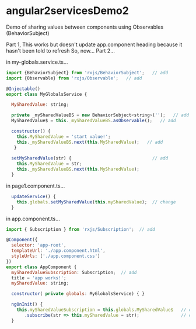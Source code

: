 # angular2servicesDemo2
Demo of sharing values between components using Observables (BehaviorSubject) 

Part 1, This works but doesn't update app.component heading because it hasn't been told to refresh
So, now...
Part 2...


in my-globals.service.ts...
```javascript
import {BehaviorSubject} from 'rxjs/BehaviorSubject';   // add
import {Observable} from 'rxjs/Observable';   // add

@Injectable()
export class MyGlobalsService {

  MySharedValue: string;

  private _mySharedValueBS = new BehaviorSubject<string>('');   // add
  MySharedValue$ = this._mySharedValueBS.asObservable();   // add

  constructor() {
    this.MySharedValue = 'start value!';
    this._mySharedValueBS.next(this.MySharedValue);   // add
   }
   
  setMySharedValue(str) {                               // add                          
    this.MySharedValue = str;
    this._mySharedValueBS.next(this.MySharedValue);
  }
```

in page1.component.ts...
```javascript
  updateService() {
    this.globals.setMySharedValue(this.mySharedValue);  // change
  }
```

in app.component.ts...
```javascript
import { Subscription } from 'rxjs/Subscription';  // add

@Component({
  selector: 'app-root',
  templateUrl: './app.component.html',
  styleUrls: ['./app.component.css']
})
export class AppComponent {
  mySharedValueSubscription: Subscription;  // add
  title = 'app works!';
  mySharedValue: string;

  constructor( private globals: MyGlobalsService) { }

  ngOnInit() {                                                     
    this.mySharedValueSubscription = this.globals.MySharedValue$   // change
       .subscribe(str => this.mySharedValue = str);                // change
  }
  ```